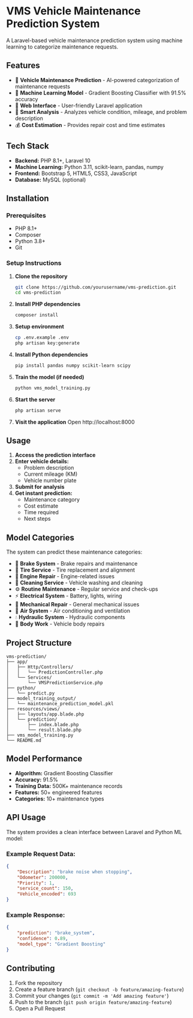 # VMS Vehicle Maintenance Prediction System

A Laravel-based vehicle maintenance prediction system using machine learning to categorize maintenance requests.

## Features

- 🚗 **Vehicle Maintenance Prediction** - AI-powered categorization of maintenance requests
- 🤖 **Machine Learning Model** - Gradient Boosting Classifier with 91.5% accuracy
- 📱 **Web Interface** - User-friendly Laravel application
- 🔧 **Smart Analysis** - Analyzes vehicle condition, mileage, and problem description
- 💰 **Cost Estimation** - Provides repair cost and time estimates

## Tech Stack

- **Backend:** PHP 8.1+, Laravel 10
- **Machine Learning:** Python 3.11, scikit-learn, pandas, numpy
- **Frontend:** Bootstrap 5, HTML5, CSS3, JavaScript
- **Database:** MySQL (optional)

## Installation

### Prerequisites

- PHP 8.1+
- Composer
- Python 3.8+
- Git

### Setup Instructions

1. **Clone the repository**
   ```bash
   git clone https://github.com/yourusername/vms-prediction.git
   cd vms-prediction
   ```

2. **Install PHP dependencies**
   ```bash
   composer install
   ```

3. **Setup environment**
   ```bash
   cp .env.example .env
   php artisan key:generate
   ```

4. **Install Python dependencies**
   ```bash
   pip install pandas numpy scikit-learn scipy
   ```

5. **Train the model (if needed)**
   ```bash
   python vms_model_training.py
   ```

6. **Start the server**
   ```bash
   php artisan serve
   ```

7. **Visit the application**
   Open http://localhost:8000

## Usage

1. **Access the prediction interface**
2. **Enter vehicle details:**
   - Problem description
   - Current mileage (KM)
   - Vehicle number plate
3. **Submit for analysis**
4. **Get instant prediction:**
   - Maintenance category
   - Cost estimate
   - Time required
   - Next steps

## Model Categories

The system can predict these maintenance categories:

- 🛑 **Brake System** - Brake repairs and maintenance
- 🛞 **Tire Service** - Tire replacement and alignment  
- 🚗 **Engine Repair** - Engine-related issues
- 🧽 **Cleaning Service** - Vehicle washing and cleaning
- ⚙️ **Routine Maintenance** - Regular service and check-ups
- ⚡ **Electrical System** - Battery, lights, wiring
- 🔧 **Mechanical Repair** - General mechanical issues
- 💨 **Air System** - Air conditioning and ventilation
- 💧 **Hydraulic System** - Hydraulic components
- 🚛 **Body Work** - Vehicle body repairs

## Project Structure

```
vms-prediction/
├── app/
│   ├── Http/Controllers/
│   │   └── PredictionController.php
│   └── Services/
│       └── VMSPredictionService.php
├── python/
│   └── predict.py
├── model_training_output/
│   └── maintenance_prediction_model.pkl
├── resources/views/
│   ├── layouts/app.blade.php
│   └── prediction/
│       ├── index.blade.php
│       └── result.blade.php
├── vms_model_training.py
└── README.md
```

## Model Performance

- **Algorithm:** Gradient Boosting Classifier
- **Accuracy:** 91.5%
- **Training Data:** 500K+ maintenance records
- **Features:** 50+ engineered features
- **Categories:** 10+ maintenance types

## API Usage

The system provides a clean interface between Laravel and Python ML model:

### Example Request Data:
```json
{
    "Description": "brake noise when stopping",
    "Odometer": 200000,
    "Priority": 1,
    "service_count": 150,
    "Vehicle_encoded": 693
}
```

### Example Response:
```json
{
    "prediction": "brake_system",
    "confidence": 0.89,
    "model_type": "Gradient Boosting"
}
```

## Contributing

1. Fork the repository
2. Create a feature branch (`git checkout -b feature/amazing-feature`)
3. Commit your changes (`git commit -m 'Add amazing feature'`)
4. Push to the branch (`git push origin feature/amazing-feature`)
5. Open a Pull Request